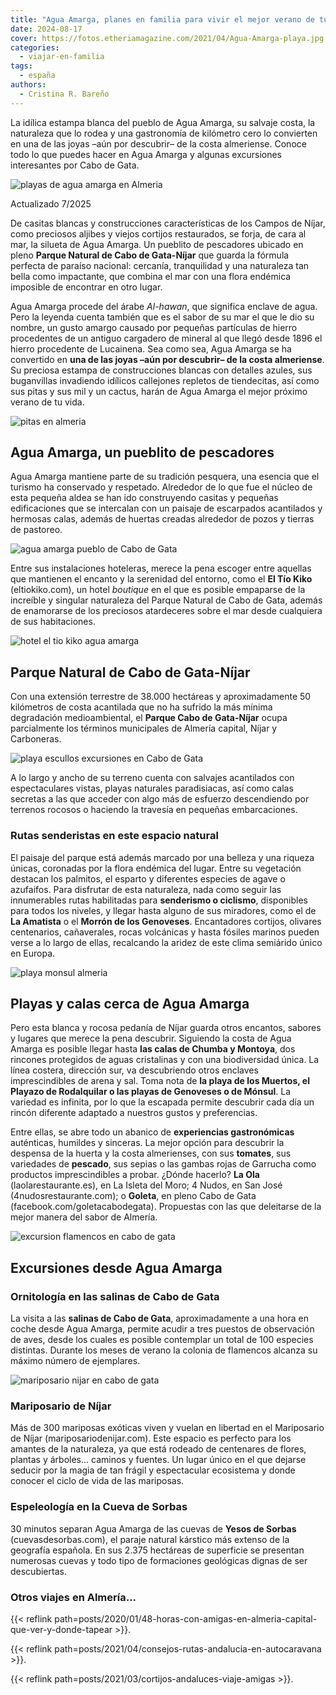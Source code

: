 ```yaml
---
title: "Agua Amarga, planes en familia para vivir el mejor verano de tu vida"
date: 2024-08-17
cover: https://fotos.etheriamagazine.com/2021/04/Agua-Amarga-playa.jpg
categories: 
  - viajar-en-familia
tags: 
  - españa
authors: 
  - Cristina R. Bareño
---
```


La idílica estampa blanca del pueblo de Agua Amarga, su salvaje costa, la naturaleza que 
lo rodea y una gastronomía de kilómetro cero lo convierten en una de las joyas –aún por 
descubrir– de la costa almeriense. Conoce todo lo que puedes hacer en Agua Amarga y 
algunas excursiones interesantes por Cabo de Gata. 

![playas de agua amarga en Almeria](https://fotos.etheriamagazine.com/2021/04/Agua-Amarga-playa.jpg "Playa de Agua Amarga. © Marcus Ferrer.")

Actualizado 7/2025 

De casitas blancas y construcciones características de los Campos de Níjar, como 
preciosos aljibes y viejos cortijos restaurados, se forja, de cara al mar, la silueta de 
Agua Amarga. Un pueblito de pescadores ubicado en pleno **Parque Natural de Cabo de 
Gata-Níjar** que guarda la fórmula perfecta de paraíso nacional: cercanía, tranquilidad 
y una naturaleza tan bella como impactante, que combina el mar con una flora endémica 
imposible de encontrar en otro lugar. 

Agua Amarga procede del árabe _Al-hawan_, que significa enclave de agua. Pero la leyenda 
cuenta también que es el sabor de su mar el que le dio su nombre, un gusto amargo 
causado por pequeñas partículas de hierro procedentes de un antiguo cargadero de mineral 
al que llegó desde 1896 el hierro procedente de Lucainena. Sea como sea, Agua Amarga se 
ha convertido en **una de las joyas –aún por descubrir– de la costa almeriense**. Su 
preciosa estampa de construcciones blancas con detalles azules, sus buganvillas 
invadiendo idílicos callejones repletos de tiendecitas, así como sus pitas y sus mil y 
un cactus, harán de Agua Amarga el mejor próximo verano de tu vida. 

![pitas en almeria](https://fotos.etheriamagazine.com/2021/04/siluetas-pitas.jpg "Siluetas de pitas al atardecer.")

## Agua Amarga, un pueblito de pescadores

Agua Amarga mantiene parte de su tradición pesquera, una esencia que el turismo ha 
conservado y respetado. Alrededor de lo que fue el núcleo de esta pequeña aldea se han 
ido construyendo casitas y pequeñas edificaciones que se intercalan con un paisaje de 
escarpados acantilados y hermosas calas, además de huertas creadas alrededor de pozos y 
tierras de pastoreo. 

![agua amarga pueblo de Cabo de Gata](https://fotos.etheriamagazine.com/2021/04/agua-amarga-pueblo.jpg "Conserva su imagen de pueblo de pescadores.")

Entre sus instalaciones hoteleras, merece la pena escoger entre aquellas que mantienen 
el encanto y la serenidad del entorno, como el **El Tío Kiko** (eltiokiko.com), un hotel 
_boutique_ en el que es posible empaparse de la increíble y singular naturaleza del 
Parque Natural de Cabo de Gata, además de enamorarse de los preciosos atardeceres sobre 
el mar desde cualquiera de sus habitaciones. 

![hotel el tio kiko agua amarga](https://fotos.etheriamagazine.com/2021/04/hotel-el-tio-kiko.jpg "© Hotel El Tío Kiko.")

## Parque Natural de Cabo de Gata-Níjar

Con una extensión terrestre de 38.000 hectáreas y aproximadamente 50 kilómetros de costa 
acantilada que no ha sufrido la más mínima degradación medioambiental, el **Parque Cabo 
de Gata-Níjar** ocupa parcialmente los términos municipales de Almería capital, Níjar y 
Carboneras. 

![playa escullos excursiones en Cabo de Gata](https://fotos.etheriamagazine.com/2021/04/almeria-cabo-playa-escullos.jpg "Playa de los Escullos o del Arco, en Cabo de Gata.")

A lo largo y ancho de su terreno cuenta con salvajes acantilados con espectaculares 
vistas, playas naturales paradisiacas, así como calas secretas a las que acceder con 
algo más de esfuerzo descendiendo por terrenos rocosos o haciendo la travesía en 
pequeñas embarcaciones. 

### Rutas senderistas en este espacio natural

El paisaje del parque está además marcado por una belleza y una riqueza únicas, 
coronadas por la flora endémica del lugar. Entre su vegetación destacan los palmitos, el 
esparto y diferentes especies de agave o azufaifos. Para disfrutar de esta naturaleza, 
nada como seguir las innumerables rutas habilitadas para **senderismo o ciclismo**, 
disponibles para todos los niveles, y llegar hasta alguno de sus miradores, como el de 
**La Amatista** o el **Morrón de los Genoveses**. Encantadores cortijos, olivares 
centenarios, cañaverales, rocas volcánicas y hasta fósiles marinos pueden verse a lo 
largo de ellas, recalcando la aridez de este clima semiárido único en Europa. 

![playa monsul almeria](https://fotos.etheriamagazine.com/2021/04/almeria-playa-monsul.jpg "Playa de Monsul, en el Parque Nacional de Cabo de Gata.")

## Playas y calas cerca de Agua Amarga

Pero esta blanca y rocosa pedanía de Níjar guarda otros encantos, sabores y lugares que 
merece la pena descubrir. Siguiendo la costa de Agua Amarga es posible llegar hasta 
**las calas de Chumba y Montoya**, dos rincones protegidos de aguas cristalinas y con 
una biodiversidad única. La línea costera, dirección sur, va descubriendo otros enclaves 
imprescindibles de arena y sal. Toma nota de **la playa de los Muertos, el Playazo de 
Rodalquilar o las playas de Genoveses o de Mónsul**. La variedad es infinita, por lo que 
la escapada permite descubrir cada día un rincón diferente adaptado a nuestros gustos y 
preferencias. 

Entre ellas, se abre todo un abanico de **experiencias gastronómicas** auténticas, 
humildes y sinceras. La mejor opción para descubrir la despensa de la huerta y la costa 
almerienses, con sus **tomates**, sus variedades de **pescado**, sus sepias o las gambas 
rojas de Garrucha como productos imprescindibles a probar. ¿Dónde hacerlo? **La Ola** 
(laolarestaurante.es), en La Isleta del Moro; 4 Nudos, en San José 
(4nudosrestaurante.com); o **Goleta**, en pleno Cabo de Gata 
(facebook.com/goletacabodegata). Propuestas con las que deleitarse de la mejor manera 
del sabor de Almería. 

![excursion flamencos en cabo de gata](https://fotos.etheriamagazine.com/2021/04/cabo-de-gata-1649062_1920.jpg "Humedales donde se pueden ver flamencos en Cabo de Gata.")

## Excursiones desde Agua Amarga

### Ornitología en las salinas de Cabo de Gata

La visita a las **salinas de Cabo de Gata**, aproximadamente a una hora en coche desde 
Agua Amarga, permite acudir a tres puestos de observación de aves, desde los cuales es 
posible contemplar un total de 100 especies distintas. Durante los meses de verano la 
colonia de flamencos alcanza su máximo número de ejemplares. 

![mariposario nijar en cabo de gata](https://fotos.etheriamagazine.com/2021/04/mariposario-nijar-almeria.jpg "© Mariposario de Níjar, una visita ideal desde Cabo de Gata.")

### Mariposario de Níjar

Más de 300 mariposas exóticas viven y vuelan en libertad en el Mariposario de Níjar 
(mariposariodenijar.com). Este espacio es perfecto para los amantes de la naturaleza, ya 
que está rodeado de centenares de flores, plantas y árboles... caminos y fuentes. Un 
lugar único en el que dejarse seducir por la magia de tan frágil y espectacular 
ecosistema y donde conocer el ciclo de vida de las mariposas. 

### Espeleología en la Cueva de Sorbas

30 minutos separan Agua Amarga de las cuevas de **Yesos de Sorbas** 
(cuevasdesorbas.com), el paraje natural kárstico más extenso de la geografía española. 
En sus 2.375 hectáreas de superficie se presentan numerosas cuevas y todo tipo de 
formaciones geológicas dignas de ser descubiertas. 

### Otros viajes en Almería...

{{< reflink 
path=posts/2020/01/48-horas-con-amigas-en-almeria-capital-que-ver-y-donde-tapear >}}. 

{{< reflink path=posts/2021/04/consejos-rutas-andalucia-en-autocaravana >}}. 

{{< reflink path=posts/2021/03/cortijos-andaluces-viaje-amigas >}}.
